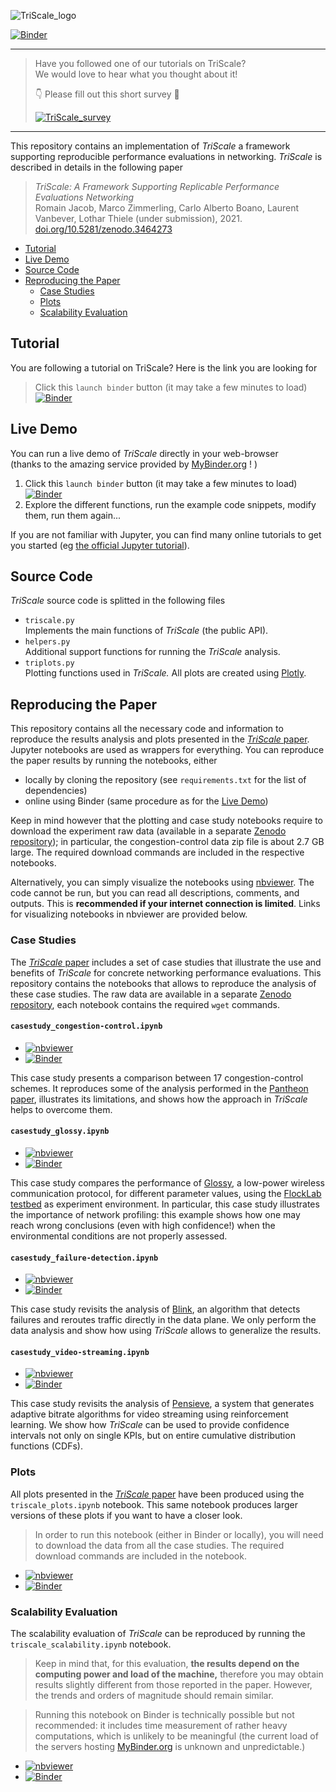 ![TriScale_logo](triscale_logo.svg)

[![Binder](https://mybinder.org/badge_logo.svg)](https://mybinder.org/v2/gh/romain-jacob/triscale/master) 

---
> Have you followed one of our tutorials on TriScale?  
> We would love to hear what you thought about it!  
>   
> 👇  Please fill out this short survey  🙏   
>   
> [![TriScale_survey](https://img.shields.io/badge/feedback-tutorial-brightgreen)](https://docs.google.com/forms/d/e/1FAIpQLScYvkl8D_F6RhVL9qvAoXud6BCWNHiMk00WulEN44JM0tAFhg/viewform?usp=sf_link)
---

This repository contains an implementation of _TriScale_ a framework supporting reproducible performance evaluations in networking. _TriScale_ is described in details in the following paper
> _TriScale: A Framework Supporting Replicable Performance Evaluations Networking_  
Romain Jacob, Marco Zimmerling, Carlo Alberto Boano, Laurent Vanbever, Lothar Thiele (under submission), 2021.  
[doi.org/10.5281/zenodo.3464273](https://doi.org/10.5281/zenodo.3464273)

- [Tutorial](#Tutorial)
- [Live Demo](#Live-Demo)
- [Source Code](#Source-Code)
- [Reproducing the Paper](#Reproducing-the-Paper)
  - [Case Studies](#Case-Studies)
  - [Plots](#Plots)
  - [Scalability Evaluation](#Scalability-Evaluation)

## Tutorial
You are following a tutorial on TriScale? Here is the link you are looking for 
> Click this `launch binder` button (it may take a few minutes to load)  
[![Binder](https://mybinder.org/badge_logo.svg)](https://mybinder.org/v2/gh/romain-jacob/triscale/master?filepath=live_exp-sizing.ipynb)  

## Live Demo
You can run a live demo of _TriScale_ directly in your web-browser  
(thanks to the amazing service provided by [MyBinder.org](https://mybinder.org/) ! )
1. Click this `launch binder` button (it may take a few minutes to load)  
 [![Binder](https://mybinder.org/badge_logo.svg)](https://mybinder.org/v2/gh/romain-jacob/triscale/master?filepath=triscale_demo.ipynb)  
3. Explore the different functions, run the example code snippets, modify them, run them again...

If you are not familiar with Jupyter, you can find many online tutorials to get you started (eg [the official Jupyter tutorial](https://jupyter-notebook.readthedocs.io/en/stable/notebook.html)).

## Source Code
_TriScale_ source code is splitted in the following files
- `triscale.py`  
Implements the main functions of _TriScale_ (the public API).
- `helpers.py`  
Additional support functions for running the _TriScale_ analysis.
- `triplots.py`  
Plotting functions used in _TriScale._ All plots are created using [Plotly](https://github.com/plotly/plotly.py).

## Reproducing the Paper

This repository contains all the necessary code and information to reproduce the results analysis and plots presented in the [_TriScale_ paper](https://doi.org/10.5281/zenodo.3464273).
Jupyter notebooks are used as wrappers for everything.
You can reproduce the paper results by running the notebooks, either
- locally by cloning the repository (see `requirements.txt` for the list of dependencies)
- online using Binder (same procedure as for the [Live Demo](#Live-Demo))

Keep in mind however that the plotting and case study notebooks require to download the experiment raw data (available in a separate [Zenodo repository](https://doi.org/10.5281/zenodo.3451417)); in particular, the congestion-control data zip file is about 2.7 GB large. The required download commands are included in the respective notebooks.

Alternatively, you can simply visualize the notebooks using [nbviewer](https://nbviewer.jupyter.org/). The code cannot be run, but you can read all descriptions, comments, and outputs. This is **recommended if your internet connection is limited**.
Links for visualizing notebooks in nbviewer are provided below.

### Case Studies

The [_TriScale_ paper](https://doi.org/10.5281/zenodo.3464273) includes a set of case studies that illustrate the use and benefits of _TriScale_ for concrete networking performance evaluations.
This repository contains the notebooks that allows to reproduce the analysis of these case studies. The raw data are available in a separate [Zenodo repository](https://doi.org/10.5281/zenodo.3451417), each notebook contains the required `wget` commands.

#### `casestudy_congestion-control.ipynb`

- [![nbviewer](https://img.shields.io/badge/render-nbviewer-orange.svg) ](https://nbviewer.jupyter.org/github/romain-jacob/triscale/blob/master/casestudy_congestion-control.ipynb)
- [![Binder](https://mybinder.org/badge_logo.svg)](https://mybinder.org/v2/gh/romain-jacob/triscale/master?filepath=casestudy_congestion-control.ipynb)

This case study presents a comparison between 17 congestion-control schemes. It reproduces some of the analysis performed in the [Pantheon paper](https://pantheon.stanford.edu/), illustrates its limitations, and shows how the approach in _TriScale_ helps to overcome them.

#### `casestudy_glossy.ipynb`

- [![nbviewer](https://img.shields.io/badge/render-nbviewer-orange.svg) ](https://nbviewer.jupyter.org/github/romain-jacob/triscale/blob/master/casestudy_glossy.ipynb)  
- [![Binder](https://mybinder.org/badge_logo.svg)](https://mybinder.org/v2/gh/romain-jacob/triscale/master?filepath=casestudy_glossy.ipynb)

This case study compares the performance of [Glossy](https://ieeexplore.ieee.org/document/5779066), a low-power wireless communication protocol, for different parameter values, using the [FlockLab testbed](http://flocklab.ethz.ch/) as experiment environment.
In particular, this case study illustrates the importance of network profiling: this example shows how one may reach wrong conclusions (even with high confidence!) when the environmental conditions are not properly assessed.

#### `casestudy_failure-detection.ipynb`

- [![nbviewer](https://img.shields.io/badge/render-nbviewer-orange.svg) ](https://nbviewer.jupyter.org/github/romain-jacob/triscale/blob/master/casestudy_failure-detection.ipynb)  
- [![Binder](https://mybinder.org/badge_logo.svg)](https://mybinder.org/v2/gh/romain-jacob/triscale/master?filepath=casestudy_failure-detection.ipynb)

This case study revisits the analysis of [Blink](https://www.usenix.org/conference/nsdi19/presentation/holterbach), an algorithm that detects failures and reroutes traffic directly in the data plane. We only perform the data analysis and show how using _TriScale_ allows to generalize the results.


#### `casestudy_video-streaming.ipynb`

- [![nbviewer](https://img.shields.io/badge/render-nbviewer-orange.svg) ](https://nbviewer.jupyter.org/github/romain-jacob/triscale/blob/master/casestudy_video-streaming.ipynb)  
- [![Binder](https://mybinder.org/badge_logo.svg)](https://mybinder.org/v2/gh/romain-jacob/triscale/master?filepath=casestudy_video-streaming.ipynb)

This case study revisits the analysis of [Pensieve](https://dl.acm.org/doi/10.1145/3098822.3098843), a system that generates adaptive bitrate algorithms for video streaming using reinforcement learning.
We show how _TriScale_ can be used to provide confidence intervals not only on single KPIs, but on entire cumulative distribution functions (CDFs).

### Plots

All plots presented in the [_TriScale_ paper](https://doi.org/10.5281/zenodo.3464273) have been produced using the `triscale_plots.ipynb` notebook. This same notebook produces larger versions of these plots if you want to have a closer look.

> In order to run this notebook (either in Binder or locally), you will need to download the data from all the case studies. The required download commands are included in the notebook.

- [![nbviewer](https://img.shields.io/badge/render-nbviewer-orange.svg) ](https://nbviewer.jupyter.org/github/romain-jacob/triscale/blob/master/triscale_plots.ipynb)  
- [![Binder](https://mybinder.org/badge_logo.svg)](https://mybinder.org/v2/gh/romain-jacob/triscale/master?filepath=triscale_plots.ipynb)

### Scalability Evaluation

The scalability evaluation of _TriScale_ can be reproduced by running the `triscale_scalability.ipynb` notebook.
> Keep in mind that, for this evaluation, **the results depend on the computing power and load of the machine,** therefore you may obtain results slightly different from those reported in the paper. However, the trends and orders of magnitude should remain similar.

> Running this notebook on Binder is technically possible but not recommended: it includes time measurement of rather heavy computations, which is unlikely to be meaningful (the current load of the servers hosting [MyBinder.org](https://mybinder.org/) is unknown and unpredictable.)

- [![nbviewer](https://img.shields.io/badge/render-nbviewer-orange.svg) ](https://nbviewer.jupyter.org/github/romain-jacob/triscale/blob/master/triscale_scalability.ipynb)  
- [![Binder](https://mybinder.org/badge_logo.svg)](https://mybinder.org/v2/gh/romain-jacob/triscale/master?filepath=triscale_scalability.ipynb)
